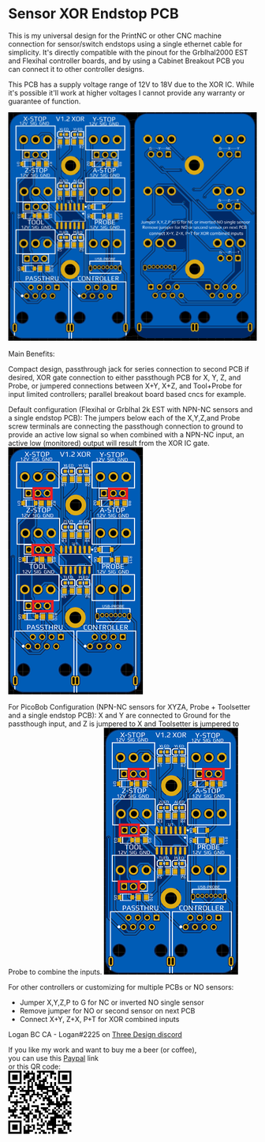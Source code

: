 # Sensor XOR Endstop PCB

This is my universal design for the PrintNC or other CNC machine connection for sensor/switch endstops using a single ethernet cable for simplicity. It's directly compatible with the pinout for the Grblhal2000 EST and Flexihal controller boards, and by using a Cabinet Breakout PCB you can connect it to other controller designs.

This PCB has a supply voltage range of 12V to 18V due to the XOR IC.  While it's possible it'll work at higher voltages I cannot provide any warranty or guarantee of function. 

![PCBfrontback](Sensor_XOR_1.2_Breakout_PCB.png)

Main Benefits: 

Compact design, passthrough jack for series connection to second PCB if desired, XOR gate connection to either passthough PCB for X, Y, Z, and Probe, or jumpered connections between X+Y, X+Z, and Tool+Probe for input limited controllers; parallel breakout board based cncs for example. 

Default configuration (Flexihal or Grblhal 2k EST with NPN-NC sensors and a single endstop PCB): The jumpers below each of the X,Y,Z,and Probe screw terminals are connecting the passthough connection to ground to provide an active low signal so when combined with a NPN-NC input, an active low (monitored) output will result from the XOR IC gate. 
![JumpersDefault](JumpersDefault.png)

For PicoBob Configuration (NPN-NC sensors for XYZA, Probe + Toolsetter and a single endstop PCB): X and Y are connected to Ground for the passthough input, and Z is jumpered to X and Toolsetter is jumpered to Probe to combine the inputs.
![JumpersPicoBob](JumpersPicoBob.png)

For other controllers or customizing for multiple PCBs or NO sensors:
-  Jumper X,Y,Z,P to G for NC or inverted NO single sensor
-  Remove jumper for NO or second sensor on next PCB
-  Connect X+Y, Z+X, P+T for XOR combined inputs


Logan BC CA - Logan#2225 on [Three Design discord](https://discord.gg/fXqRkUTsUD)

If you like my work and want to buy me a beer (or coffee),  
you can use this [Paypal](https://www.paypal.com/donate/?hosted_button_id=QBMAY9ZB6N3F8) link    
or this QR code:  
![QRCode](QRCode.png)
